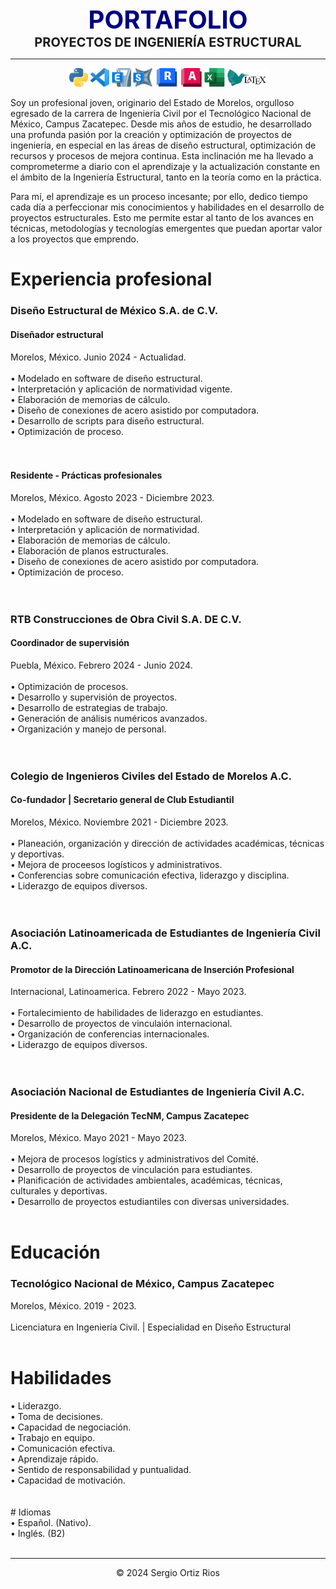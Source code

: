 <center><span style="font-size: 40px; color: #000080;"><b>PORTAFOLIO</b></span></center>

<center><span style="font-size: 20px;"><b>PROYECTOS DE INGENIERÍA ESTRUCTURAL</b></span></center>

---

<p align="center">
<img src="assets\img\python logo.png" width="6%" height="10%">
<img src="assets\img\vs code logo.png" width="6%" height="10%">
<img src="assets\img\etabs logo.png" width="6%" height="10%">
<img src="assets\img\sap2000 logo.png" width="6%" height="10%">
<img src="assets\img\revit logo.png" width="7.6%" height="10%">
<img src="assets\img\autocad logo1.png" width="6.65%" height="10%">
<img src="assets\img\excel logo.png" width="6.5%" height="10%">
<img src="assets\img\latex logo.png" width="12.5%" height="10%">
</p>

Soy un profesional joven, originario del Estado de Morelos, orgulloso egresado de la carrera de Ingeniería Civil por el Tecnológico Nacional de México, Campus Zacatepec. Desde mis años de estudio, he desarrollado una profunda pasión por la creación y optimización de proyectos de ingeniería, en especial en las áreas de diseño estructural, optimización de recursos y procesos de mejora continua. Esta inclinación me ha llevado a comprometerme a diario con el aprendizaje y la actualización constante en el ámbito de la Ingeniería Estructural, tanto en la teoría como en la práctica.

Para mí, el aprendizaje es un proceso incesante; por ello, dedico tiempo cada día a perfeccionar mis conocimientos y habilidades en el desarrollo de proyectos estructurales. Esto me permite estar al tanto de los avances en técnicas, metodologías y tecnologías emergentes que puedan aportar valor a los proyectos que emprendo.



<p align="center">

</p>

# **Experiencia profesional**

<div class="container">
        <div class="section">
            <h3>Diseño Estructural de México S.A. de C.V.</h3>
             <h4>Diseñador estructural</h4>
            <div class="location">Morelos, México. Junio 2024 - Actualidad.</div><br>
            <div class="details">
                <div>• Modelado en software de diseño estructural.</div>
                <div>• Interpretación y aplicación de normatividad vigente.</div>
                <div>• Elaboración de memorias de cálculo.</div>
                <div>• Diseño de conexiones de acero asistido por computadora.</div>
                <div>• Desarrollo de scripts para diseño estructural.</div>
                <div>• Optimización de proceso.</div>
            </div><br>
        </div><br>
            <h4>Residente - Prácticas profesionales</h4>
            <div class="location">Morelos, México. Agosto 2023 - Diciembre 2023.</div><br>
            <div class="details">
                <div>• Modelado en software de diseño estructural.</div>
                <div>• Interpretación y aplicación de normatividad.</div>
                <div>• Elaboración de memorias de cálculo.</div>
                <div>• Elaboración de planos estructurales.</div>
                <div>• Diseño de conexiones de acero asistido por computadora.</div>
                <div>• Optimización de proceso.</div>
            </div>
        </div><br>
<br>

<div class="container">
        <div class="section">
            <h3>RTB Construcciones de Obra Civil S.A. DE C.V.</h3>
            <h4>Coordinador de supervisión</h4>
            <div class="location">Puebla, México. Febrero 2024 - Junio 2024.</div><br>
            <div class="details">
                <div>• Optimización de procesos.</div>
                <div>• Desarrollo y supervisión de proyectos.</div>
                <div>• Desarrollo de estrategias de trabajo.</div>
                <div>• Generación de análisis numéricos avanzados.</div>
                <div>• Organización y manejo de personal.</div>
            </div>
        </div><br>
<br>
<div class="container">
        <div class="section">
            <h3>Colegio de Ingenieros Civiles del Estado de Morelos A.C.</h3>
            <h4>Co-fundador | Secretario general de Club Estudiantil</h4>
            <div class="location">Morelos, México. Noviembre 2021 - Diciembre 2023.</div><br>
            <div class="details">
                <div>• Planeación, organización y dirección de actividades académicas, técnicas y deportivas.</div>
                <div>• Mejora de proceesos logísticos y administrativos.</div>
                <div>• Conferencias sobre comunicación efectiva, liderazgo y disciplina.</div>
                <div>• Liderazgo de equipos diversos.</div>
            </div>
        </div><br>
<br>
<div class="container">
        <div class="section">
            <h3>Asociación Latinoamericada de Estudiantes de Ingeniería Civil A.C.</h3>
            <h4>Promotor de la Dirección Latinoamericana de Inserción Profesional</h4>
            <div class="location">Internacional, Latinoamerica. Febrero 2022 - Mayo 2023.</div><br>
            <div class="details">
                <div>• Fortalecimiento de habilidades de liderazgo en estudiantes.</div>
                <div>• Desarrollo de proyectos de vinculaión internacional.</div>
                <div>• Organización de conferencias internacionales.</div>
                <div>• Liderazgo de equipos diversos.</div>
            </div>
        </div><br>
<br>
<div class="container">
        <div class="section">
            <h3>Asociación Nacional de Estudiantes de Ingeniería Civil A.C.</h3>
            <h4>Presidente de la Delegación TecNM, Campus Zacatepec</h4>
            <div class="location">Morelos, México. Mayo 2021 - Mayo 2023.</div><br>
            <div class="details">
                <div>• Mejora de procesos logístics y administrativos del Comité.</div>
                <div>• Desarrollo de proyectos de vinculación para estudiantes.</div>
                <div>• Planificación de actividades ambientales, académicas, técnicas, culturales y deportivas.</div>
                <div>• Desarrollo de proyectos estudiantiles con diversas universidades.</div>
            </div>
        </div><br>



# Educación

<div class="container">
        <div class="section">
            <h3>Tecnológico Nacional de México, Campus Zacatepec</h3>
            <div class="location">Morelos, México. 2019 - 2023.</div><br>
            <div class="details">
                <div>Licenciatura en Ingeniería Civil. | Especialidad en Diseño Estructural</div>
            </div>
        </div><br>

# Habilidades

<div class="container">
        <div class="section">
            <div class="details">
                <div>• Liderazgo.</div>
                <div>• Toma de decisiones.</div>
                <div>• Capacidad de negociación.</div>
                <div>• Trabajo en equipo.</div>
                <div>• Comunicación efectiva.</div>
                <div>• Aprendizaje rápido.</div>
                <div>• Sentido de responsabilidad y puntualidad.</div>
                <div>• Capacidad de motivación.</div>
            </div>
        </div><br>
<br>
# Idiomas

<div class="container">
        <div class="section">
            <div class="details">
                <div>• Español. (Nativo).</div>
                <div>• Inglés. (B2)</div>
            </div>
        </div><br>

---

<center> © 2024 Sergio Ortiz Rios </center>
